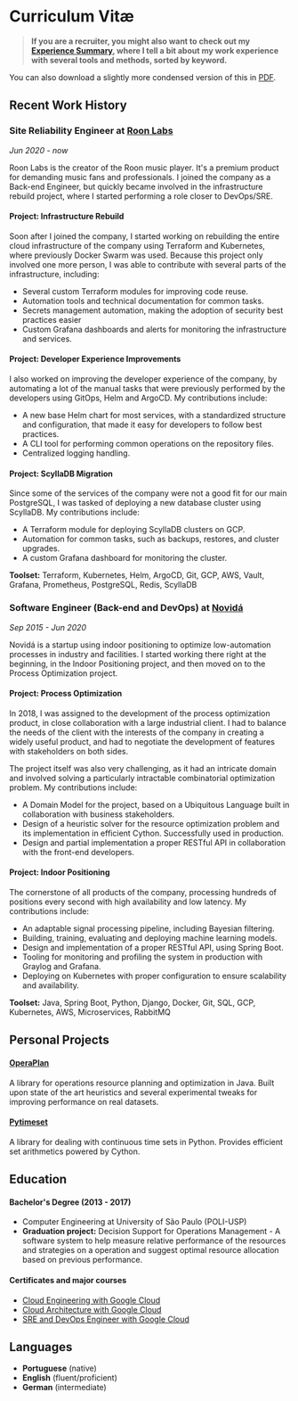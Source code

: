 # Curriculum Vitæ

> **If you are a recruiter, you might also want to check out my [Experience Summary](/summary),
> where I tell a bit about my work experience with several tools and methods, sorted by keyword.**

You can also download a slightly more condensed version of this in [PDF](/pdf/cv.pdf).

## <i class="fa fa-briefcase"></i> Recent Work History

### Site Reliability Engineer at [Roon Labs](https://roonlabs.com/)

*Jun 2020 - now*

Roon Labs is the creator of the Roon music player. It's a premium product for demanding
music fans and professionals. I joined the company as a Back-end Engineer, but quickly
became involved in the infrastructure rebuild project, where I started performing a role
closer to DevOps/SRE.

#### Project: Infrastructure Rebuild

Soon after I joined the company, I started working on rebuilding the entire cloud
infrastructure of the company using Terraform and Kubernetes, where previously
Docker Swarm was used. Because this project only involved one more person, I was
able to contribute with several parts of the infrastructure, including:

- Several custom Terraform modules for improving code reuse.
- Automation tools and technical documentation for common tasks.
- Secrets management automation, making the adoption of security best practices easier
- Custom Grafana dashboards and alerts for monitoring the infrastructure and services.

#### Project: Developer Experience Improvements

I also worked on improving the developer experience of the company, by automating
a lot of the manual tasks that were previously performed by the developers using
GitOps, Helm and ArgoCD. My contributions include:

- A new base Helm chart for most services, with a standardized structure and
  configuration, that made it easy for developers to follow best practices.
- A CLI tool for performing common operations on the repository files.
- Centralized logging handling.

#### Project: ScyllaDB Migration

Since some of the services of the company were not a good fit for our main PostgreSQL,
I was tasked of deploying a new database cluster using ScyllaDB. My contributions
include:

- A Terraform module for deploying ScyllaDB clusters on GCP.
- Automation for common tasks, such as backups, restores, and cluster upgrades.
- A custom Grafana dashboard for monitoring the cluster.

**Toolset:** Terraform, Kubernetes, Helm, ArgoCD, Git, GCP, AWS, Vault, Grafana,
Prometheus, PostgreSQL, Redis, ScyllaDB

### Software Engineer (Back-end and DevOps) at [Novidá](https://novida.com)

*Sep 2015 - Jun 2020*

Novidá is a startup using indoor positioning to optimize low-automation processes
in industry and facilities. I started working there right at the beginning, in
the Indoor Positioning project, and then moved on to the Process Optimization project.

#### Project: Process Optimization

In 2018, I was assigned to the development of the process optimization product,
in close collaboration with a large industrial client. I had to balance the needs of
the client with the interests of the company in creating a widely useful product,
and had to negotiate the development of features with stakeholders on both sides.

The project itself was also very challenging, as it had an intricate domain and
involved solving a particularly intractable combinatorial optimization problem.
My contributions include:

- A Domain Model for the project, based on a Ubiquitous Language built in
  collaboration with business stakeholders.
- Design of a heuristic solver for the resource optimization problem and its
  implementation in efficient Cython. Successfully used in production.
- Design and partial implementation a proper RESTful API in collaboration with
  the front-end developers.

#### Project: Indoor Positioning

The cornerstone of all products of the company, processing hundreds of positions
every second with high availability and low latency. My contributions include:

- An adaptable signal processing pipeline, including Bayesian filtering.
- Building, training, evaluating and deploying machine learning models.
- Design and implementation of a proper RESTful API, using Spring Boot.
- Tooling for monitoring and profiling the system in production with Graylog and Grafana.
- Deploying on Kubernetes with proper configuration to ensure scalability and availability.

**Toolset:** Java, Spring Boot, Python, Django, Docker, Git, SQL, GCP,
Kubernetes, AWS, Microservices, RabbitMQ

## <i class="fa fa-plus-square"></i> Personal Projects

#### <a href="https://github.com/GFlorio/operaplan" target="_blank" rel="noreferrer"><i class="fab fa-github"></i> OperaPlan</a>

A library for operations resource planning and optimization in Java. Built upon
state of the art heuristics and several experimental tweaks for improving
performance on real datasets.

#### <a href="https://github.com/GFlorio/pytimeset" target="_blank" rel="noreferrer"><i class="fab fa-github"></i> Pytimeset</a>

A library for dealing with continuous time sets in Python. Provides efficient
set arithmetics powered by Cython.

## <i class="fa fa-graduation-cap"></i> Education

#### Bachelor's Degree (2013 - 2017)

- Computer Engineering at University of São Paulo (POLI-USP)
- **Graduation project:** Decision Support for Operations Management - A software
system to help measure relative performance of the resources and strategies on
a operation and suggest optimal resource allocation based on previous
performance.

#### Certificates and major courses

- [Cloud Engineering with Google Cloud](https://www.coursera.org/account/accomplishments/specialization/certificate/FRE8HBFC9SVS)
- [Cloud Architecture with Google Cloud](https://www.coursera.org/account/accomplishments/specialization/certificate/4Q3TPM5MXBW5)
- [SRE and DevOps Engineer with Google Cloud](https://www.coursera.org/account/accomplishments/specialization/certificate/FRE8HBFC9SVS)

## <i class="fa fa-globe"></i> Languages

- **Portuguese** (native)
- **English** (fluent/proficient)
- **German** (intermediate)
